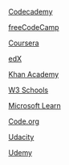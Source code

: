 <a href="https://www.codecademy.com/">Codecademy</a>

<a href="https://www.freecodecamp.org/">freeCodeCamp</a>

<a href="https://www.coursera.org//">Coursera</a>

<a href="https://www.edx.com/">edX</a>

<a href="https://www.khanacademy.org/">Khan Academy</a>

<a href="https://www.w3schools.com/">W3 Schools</a>

<a href="https://docs.microsoft.com/en-us/learn/">Microsoft Learn</a>

<a href="https://www.code.org/">Code.org</a>

<a href="https://www.udacity.com/">Udacity</a>

<a href="https://www.udemy.com/">Udemy</a>
